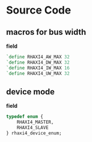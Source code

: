 # Source Code
## macros for bus width
**field**
```systemverilog
`define RHAXI4_AW_MAX 32
`define RHAXI4_DW_MAX 32
`define RHAXI4_IW_MAX 16
`define RHAXI4_UW_MAX 32
```
## device mode
**field**
```systemverilog
typedef enum {
	RHAXI4_MASTER,
	RHAXI4_SLAVE
} rhaxi4_device_enum;
```